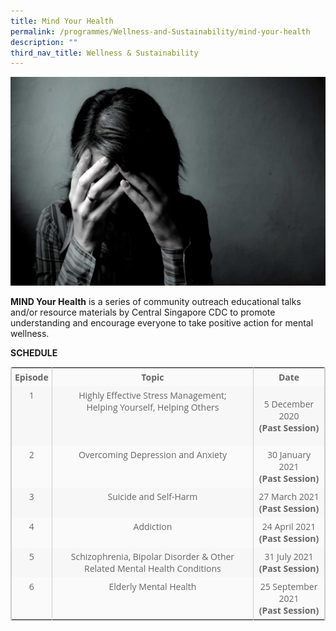 ```yaml
---
title: Mind Your Health
permalink: /programmes/Wellness-and-Sustainability/mind-your-health
description: ""
third_nav_title: Wellness & Sustainability
---
```

![Mind Your Health](/images/Programmes/myh-photo.jpeg)

**MIND Your Health** is a series of community outreach educational talks and/or resource materials by Central Singapore CDC to promote understanding and encourage everyone to take positive action for mental wellness.

**SCHEDULE**

<table style="width: 100%; border-collapse: collapse; table-layout: auto; vertical-align: top; margin-bottom: 15px; border: 1px solid rgb(204, 204, 204); color: rgb(102, 102, 102); font-family: &quot;Open Sans&quot;, Arial, Helvetica, sans-serif; font-size: 14px; font-style: normal; font-variant-ligatures: normal; font-variant-caps: normal; font-weight: 400; letter-spacing: normal; orphans: 2; text-align: start; text-transform: none; white-space: normal; widows: 2; word-spacing: 0px; -webkit-text-stroke-width: 0px; text-decoration-thickness: initial; text-decoration-style: initial; text-decoration-color: initial;"><tbody><tr style="background-color: rgb(250, 250, 250);"><td style="vertical-align: top; border-collapse: collapse; border-left: 1px solid rgb(204, 204, 204); border-right: 1px solid rgb(204, 204, 204); padding: 5px; text-align: center;"><strong style="font-weight: 700;">Episode</strong></td><td style="vertical-align: top; border-collapse: collapse; border-left: 1px solid rgb(204, 204, 204); border-right: 1px solid rgb(204, 204, 204); padding: 5px; text-align: center;"><strong style="font-weight: 700;">Topic</strong></td><td style="vertical-align: top; border-collapse: collapse; border-left: 1px solid rgb(204, 204, 204); border-right: 1px solid rgb(204, 204, 204); padding: 5px; text-align: center;"><strong style="font-weight: 700;">Date</strong></td></tr><tr style="background-color: rgb(247, 247, 247);"><td style="vertical-align: top; border-collapse: collapse; border-left: 1px solid rgb(204, 204, 204); border-right: 1px solid rgb(204, 204, 204); padding: 5px; text-align: center;">1</td><td style="vertical-align: top; border-collapse: collapse; border-left: 1px solid rgb(204, 204, 204); border-right: 1px solid rgb(204, 204, 204); padding: 5px; text-align: center;">Highly Effective Stress Management;<br>Helping Yourself, Helping Others</td><td style="vertical-align: top; border-collapse: collapse; border-left: 1px solid rgb(204, 204, 204); border-right: 1px solid rgb(204, 204, 204); padding: 5px;"><p style="text-align: center;">5 December 2020<br><strong style="font-weight: 700;">(Past Session)</strong></p></td></tr><tr style="background-color: rgb(250, 250, 250);"><td style="vertical-align: top; border-collapse: collapse; border-left: 1px solid rgb(204, 204, 204); border-right: 1px solid rgb(204, 204, 204); padding: 5px; text-align: center;">2</td><td style="vertical-align: top; border-collapse: collapse; border-left: 1px solid rgb(204, 204, 204); border-right: 1px solid rgb(204, 204, 204); padding: 5px; text-align: center;">Overcoming Depression and Anxiety</td><td style="vertical-align: top; border-collapse: collapse; border-left: 1px solid rgb(204, 204, 204); border-right: 1px solid rgb(204, 204, 204); padding: 5px; text-align: center;">30 January 2021<br><strong style="font-weight: 700;">(Past Session)</strong></td></tr><tr style="background-color: rgb(247, 247, 247);"><td style="vertical-align: top; border-collapse: collapse; border-left: 1px solid rgb(204, 204, 204); border-right: 1px solid rgb(204, 204, 204); padding: 5px; text-align: center;">3</td><td style="vertical-align: top; border-collapse: collapse; border-left: 1px solid rgb(204, 204, 204); border-right: 1px solid rgb(204, 204, 204); padding: 5px; text-align: center;">Suicide and Self-Harm</td><td style="vertical-align: top; border-collapse: collapse; border-left: 1px solid rgb(204, 204, 204); border-right: 1px solid rgb(204, 204, 204); padding: 5px; text-align: center;">27 March 2021<br><strong style="font-weight: 700;">(Past Session)</strong></td></tr><tr style="background-color: rgb(250, 250, 250);"><td style="vertical-align: top; border-collapse: collapse; border-left: 1px solid rgb(204, 204, 204); border-right: 1px solid rgb(204, 204, 204); padding: 5px; text-align: center;">4</td><td style="vertical-align: top; border-collapse: collapse; border-left: 1px solid rgb(204, 204, 204); border-right: 1px solid rgb(204, 204, 204); padding: 5px; text-align: center;">Addiction</td><td style="vertical-align: top; border-collapse: collapse; border-left: 1px solid rgb(204, 204, 204); border-right: 1px solid rgb(204, 204, 204); padding: 5px; text-align: center;">24 April 2021<br><strong style="font-weight: 700;">(Past Session)</strong></td></tr><tr style="background-color: rgb(247, 247, 247);"><td style="vertical-align: top; border-collapse: collapse; border-left: 1px solid rgb(204, 204, 204); border-right: 1px solid rgb(204, 204, 204); padding: 5px; text-align: center;">5</td><td style="vertical-align: top; border-collapse: collapse; border-left: 1px solid rgb(204, 204, 204); border-right: 1px solid rgb(204, 204, 204); padding: 5px; text-align: center;">Schizophrenia, Bipolar Disorder &amp; Other Related Mental Health Conditions</td><td style="vertical-align: top; border-collapse: collapse; border-left: 1px solid rgb(204, 204, 204); border-right: 1px solid rgb(204, 204, 204); padding: 5px; text-align: center;">31 July 2021<br><strong style="font-weight: 700;">(Past Session)</strong></td></tr><tr style="background-color: rgb(250, 250, 250);"><td style="vertical-align: top; border-collapse: collapse; border-left: 1px solid rgb(204, 204, 204); border-right: 1px solid rgb(204, 204, 204); padding: 5px; text-align: center;">6</td><td style="vertical-align: top; border-collapse: collapse; border-left: 1px solid rgb(204, 204, 204); border-right: 1px solid rgb(204, 204, 204); padding: 5px; text-align: center;">Elderly Mental Health</td><td style="vertical-align: top; border-collapse: collapse; border-left: 1px solid rgb(204, 204, 204); border-right: 1px solid rgb(204, 204, 204); padding: 5px; text-align: center;">25 September 2021<br><strong style="font-weight: 700;">(Past Session)</strong></td></tr></tbody></table>